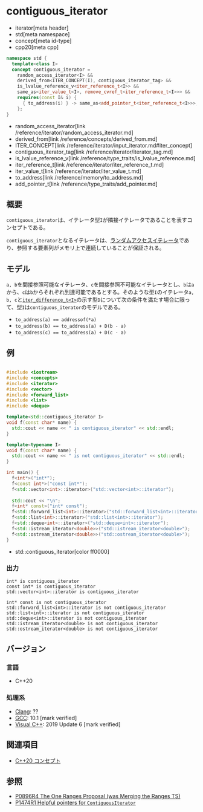 # contiguous_iterator
* iterator[meta header]
* std[meta namespace]
* concept[meta id-type]
* cpp20[meta cpp]

```cpp
namespace std {
  template<class I>
  concept contiguous_iterator =
    random_access_iterator<I> &&
    derived_from<ITER_CONCEPT(I), contiguous_iterator_tag> &&
    is_lvalue_reference_v<iter_reference_t<I>> &&
    same_as<iter_value_t<I>, remove_cvref_t<iter_reference_t<I>>> &&
    requires(const I& i) {
      { to_address(i) } -> same_as<add_pointer_t<iter_reference_t<I>>>;
    };
}
```
* random_access_iterator[link /reference/iterator/random_access_iterator.md]
* derived_from[link /reference/concepts/derived_from.md]
* ITER_CONCEPT[link /reference/iterator/input_iterator.md#iter_concept]
* contiguous_iterator_tag[link /reference/iterator/iterator_tag.md]
* is_lvalue_reference_v[link /reference/type_traits/is_lvalue_reference.md]
* iter_reference_t[link /reference/iterator/iter_reference_t.md]
* iter_value_t[link /reference/iterator/iter_value_t.md]
* to_address[link /reference/memory/to_address.md]
* add_pointer_t[link /reference/type_traits/add_pointer.md]

## 概要

`contiguous_iterator`は、イテレータ型`I`が隣接イテレータであることを表すコンセプトである。

`contiguous_iterator`となるイテレータは、[ランダムアクセスイテレータ](random_access_iterator.md)であり、参照する要素列がメモリ上で連続していることが保証される。

## モデル

`a, b`を間接参照可能なイテレータ、`c`を間接参照不可能なイテレータとし、`b`は`a`から、`c`は`b`からそれぞれ到達可能であるとする。そのような型`I`のイテレータ`a, b, c`と[`iter_difference_t<I>`](/reference/iterator/iter_difference_t.md)の示す型`D`について次の条件を満たす場合に限って、型`I`は`contiguous_iterator`のモデルである。

- `to_address(a) == addressof(*a)`
- `to_address(b) == to_address(a) + D(b - a)`
- `to_address(c) == to_address(a) + D(c - a)`

## 例
```cpp example

#include <iostream>
#include <concepts>
#include <iterator>
#include <vector>
#include <forward_list>
#include <list>
#include <deque>

template<std::contiguous_iterator I>
void f(const char* name) {
  std::cout << name << " is contiguous_iterator" << std::endl;
}

template<typename I>
void f(const char* name) {
  std::cout << name << " is not contiguous_iterator" << std::endl;
}

int main() {
  f<int*>("int*");
  f<const int*>("const int*");
  f<std::vector<int>::iterator>("std::vector<int>::iterator");
  
  std::cout << "\n";
  f<int* const>("int* const");
  f<std::forward_list<int>::iterator>("std::forward_list<int>::iterator");
  f<std::list<int>::iterator>("std::list<int>::iterator");
  f<std::deque<int>::iterator>("std::deque<int>::iterator");
  f<std::istream_iterator<double>>("std::istream_iterator<double>");
  f<std::ostream_iterator<double>>("std::ostream_iterator<double>");
}
```
* std::contiguous_iterator[color ff0000]

### 出力
```
int* is contiguous_iterator
const int* is contiguous_iterator
std::vector<int>::iterator is contiguous_iterator

int* const is not contiguous_iterator
std::forward_list<int>::iterator is not contiguous_iterator
std::list<int>::iterator is not contiguous_iterator
std::deque<int>::iterator is not contiguous_iterator
std::istream_iterator<double> is not contiguous_iterator
std::ostream_iterator<double> is not contiguous_iterator
```

## バージョン
### 言語
- C++20

### 処理系
- [Clang](/implementation.md#clang): ??
- [GCC](/implementation.md#gcc): 10.1 [mark verified]
- [Visual C++](/implementation.md#visual_cpp): 2019 Update 6 [mark verified]

## 関連項目

- [C++20 コンセプト](/lang/cpp20/concepts.md)

## 参照

- [P0896R4 The One Ranges Proposal (was Merging the Ranges TS)](http://www.open-std.org/jtc1/sc22/wg21/docs/papers/2018/p0896r4.pdf)
- [P1474R1 Helpful pointers for `ContiguousIterator`](http://www.open-std.org/jtc1/sc22/wg21/docs/papers/2019/p1474r1.pdf)
